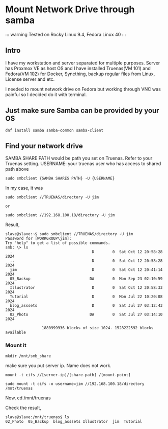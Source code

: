 # Mount Network Drive through samba

::: warning
Tested on Rocky Linux 9.4, Fedora Linux 40
:::


## Intro

I have my workstation and server separated for multiple purposes. Server has Proxmox VE as host OS and I have installed Truenas(VM 101) and Fedora(VM 102) for Docker, Syncthing, backup regular files from Linux, License server and etc.

I needed to mount network drive on Fedora but working through VNC was painful so I decided do it with terminal.


## Just make sure Samba can be provided by your OS

```
dnf install samba samba-common samba-client
```


## Find your network drive

SAMBA SHARE PATH would be path you set on Truenas. Refer to your Truenas setting.
USERNAME: your truenas user who has access to shared path above


```
sudo smbclient {SAMBA SHARES PATH} -U {USERNAME}
```

In my case, it was

```
sudo smbclient //TRUENAS/directory -U jim

or

sudo smbclient //192.168.100.18/directory -U jim
```

Result,

```
slave@slave:~$ sudo smbclient //TRUENAS/directory -U jim
Password for [WORKGROUP\jim]:
Try "help" to get a list of possible commands.
smb: \> ls
  .                                   D        0  Sat Oct 12 20:58:28 2024
  ..                                  D        0  Sat Oct 12 20:58:28 2024
  jim                                 D        0  Sat Oct 12 20:41:14 2024
  05_Backup                          DA        0  Mon Sep 23 02:10:59 2024
  Illustrator                         D        0  Sat Oct 12 20:58:33 2024
  Tutorial                            D        0  Mon Jul 22 10:20:08 2024
  blog_asssets                        D        0  Sat Jul 27 03:12:43 2024
  02_Photo                           DA        0  Sat Jul 27 03:14:10 2024

                1880999936 blocks of size 1024. 1528222592 blocks available
```

### Mount it

```
mkdir /mnt/smb_share
```

make sure you put server ip. Name does not work.


```
mount -t cifs //[server-ip]/[share-path] /[mount-point]
```

```
sudo mount -t cifs -o username=jim //192.168.100.18/directory /mnt/truenas
```

Now, cd /mnt/truenas

Check the result,

```
slave@slave:/mnt/truenas$ ls
02_Photo  05_Backup  blog_asssets Illustrator  jim  Tutorial
```